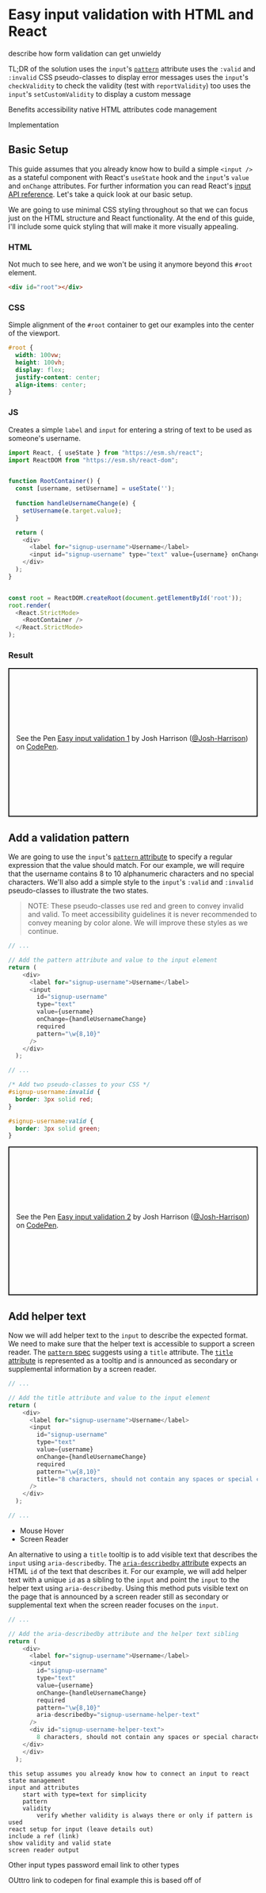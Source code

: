 # Easy input validation with HTML and React

describe how form validation can get unwieldy

TL;DR of the solution
uses the `input`'s [`pattern`](https://developer.mozilla.org/en-US/docs/Web/HTML/Element/input#pattern) attribute
uses the `:valid` and `:invalid` CSS pseudo-classes to display error messages
uses the `input`'s `checkValidity` to check the validity (test with `reportValidity`) too
uses the `input`'s `setCustomValidity` to display a custom message

Benefits
    accessibility
    native HTML attributes
    code management

Implementation
## Basic Setup
This guide assumes that you already know how to build a simple `<input />` as a stateful component with React's `useState` hook and the `input`'s `value` and `onChange` attributes. For further information you can read React's [input API reference](https://react.dev/reference/react-dom/components/input). Let's take a quick look at our basic setup.

We are going to use minimal CSS styling throughout so that we can focus just on the HTML structure and React functionality. At the end of this guide, I'll include some quick styling that will make it more visually appealing.

### HTML
Not much to see here, and we won't be using it anymore beyond this `#root` element.
```html
<div id="root"></div>
```

### CSS
Simple alignment of the `#root` container to get our examples into the center of the viewport.
```css
#root {
  width: 100vw;
  height: 100vh;
  display: flex;
  justify-content: center;
  align-items: center;
}
```

### JS
Creates a simple `label` and `input` for entering a string of text to be used as someone's username.
```javascript
import React, { useState } from "https://esm.sh/react";
import ReactDOM from "https://esm.sh/react-dom";


function RootContainer() {
  const [username, setUsername] = useState('');
 
  function handleUsernameChange(e) {
    setUsername(e.target.value);
  }

  return (
    <div>
      <label for="signup-username">Username</label>
      <input id="signup-username" type="text" value={username} onChange={handleUsernameChange} required />
    </div>
  );
}


const root = ReactDOM.createRoot(document.getElementById('root'));
root.render(
  <React.StrictMode>
    <RootContainer />
  </React.StrictMode>
);
```

### Result
<p class="codepen" data-height="300" data-default-tab="js,result" data-slug-hash="xxorWBx" data-pen-title="Easy input validation 1" data-user="Josh-Harrison" style="height: 300px; box-sizing: border-box; display: flex; align-items: center; justify-content: center; border: 2px solid; margin: 1em 0; padding: 1em;">
  <span>See the Pen <a href="https://codepen.io/Josh-Harrison/pen/xxorWBx">
  Easy input validation 1</a> by Josh Harrison (<a href="https://codepen.io/Josh-Harrison">@Josh-Harrison</a>)
  on <a href="https://codepen.io">CodePen</a>.</span>
</p>
<script async src="https://cpwebassets.codepen.io/assets/embed/ei.js"></script>

## Add a validation pattern
We are going to use the `input`'s [`pattern` attribute](https://developer.mozilla.org/en-US/docs/Web/HTML/Attributes/pattern) to specify a regular expression that the value should match. For our example, we will require that the username contains 8 to 10 alphanumeric characters and no special characters. We'll also add a simple style to the `input`'s `:valid` and `:invalid` pseudo-classes to illustrate the two states.

> NOTE: These pseudo-classes use red and green to convey invalid and valid. To meet accessibility guidelines it is never recommended to convey meaning by color alone. We will improve these styles as we continue.

```javascript
// ...

// Add the pattern attribute and value to the input element
return (
    <div>
      <label for="signup-username">Username</label>
      <input 
        id="signup-username"
        type="text"
        value={username}
        onChange={handleUsernameChange}
        required
        pattern="\w{8,10}"
      />
    </div>
  );

// ...
```
```css
/* Add two pseudo-classes to your CSS */
#signup-username:invalid {
  border: 3px solid red;
}

#signup-username:valid {
  border: 3px solid green;
}
```

<p class="codepen" data-height="300" data-default-tab="js,result" data-slug-hash="poXwVaM" data-pen-title="Easy input validation 2" data-user="Josh-Harrison" style="height: 300px; box-sizing: border-box; display: flex; align-items: center; justify-content: center; border: 2px solid; margin: 1em 0; padding: 1em;">
  <span>See the Pen <a href="https://codepen.io/Josh-Harrison/pen/poXwVaM">
  Easy input validation 2</a> by Josh Harrison (<a href="https://codepen.io/Josh-Harrison">@Josh-Harrison</a>)
  on <a href="https://codepen.io">CodePen</a>.</span>
</p>
<script async src="https://cpwebassets.codepen.io/assets/embed/ei.js"></script>
    
## Add helper text

Now we will add helper text to the `input` to describe the expected format. We need to make sure that the helper text is accessible to support a screen reader. The [`pattern` spec](https://developer.mozilla.org/en-US/docs/Web/HTML/Attributes/pattern#usability_and_accessibility_considerations) suggests using a `title` attribute. The [`title` attribute](https://developer.mozilla.org/en-US/docs/Web/HTML/Element/input#title) is represented as a tooltip and is announced as secondary or supplemental information by a screen reader.

```javascript
// ...

// Add the title attribute and value to the input element
return (
    <div>
      <label for="signup-username">Username</label>
      <input 
        id="signup-username"
        type="text"
        value={username}
        onChange={handleUsernameChange}
        required
        pattern="\w{8,10}"
        title="8 characters, should not contain any spaces or special characters"
      />
    </div>
  );

// ...
```
* Mouse Hover
    <div class="media-image-container"><img src="../assets/images/easy-input-validation-tooltip.png" alt="" /></div>
* Screen Reader
    <div class="media-image-container"><img src="../assets/images/easy-input-validation-sr-1.png" alt="" /></div>
    <div class="media-image-container"><img src="../assets/images/easy-input-validation-sr-2.png" alt="" /></div>

An alternative to using a `title` tooltip is to add visible text that describes the `input` using `aria-describedby`. The [`aria-describedby` attribute](https://developer.mozilla.org/en-US/docs/Web/Accessibility/ARIA/Attributes/aria-describedby) expects an HTML `id` of the text that describes it. For our example, we will add helper text with a unique `id` as a sibling to the `input` and point the `input` to the helper text using `aria-describedby`. Using this method puts visible text on the page that is announced by a screen reader still as secondary or supplemental text when the screen reader focuses on the `input`.

```javascript
// ...

// Add the aria-describedby attribute and the helper text sibling
return (
    <div>
      <label for="signup-username">Username</label>
      <input 
        id="signup-username"
        type="text"
        value={username}
        onChange={handleUsernameChange}
        required
        pattern="\w{8,10}"
        aria-describedby="signup-username-helper-text"
      />
      <div id="signup-username-helper-text">
        8 characters, should not contain any spaces or special characters
    </div>
    </div>
  );
```
    
    this setup assumes you already know how to connect an input to react state management
    input and attributes
        start with type=text for simplicity
        pattern
        validity
            verify whether validity is always there or only if pattern is used
    react setup for input (leave details out)
    include a ref (link)
    show validity and valid state
    screen reader output
Other input types
    password
    email
    link to other types

OUttro
    link to codepen for final example this is based off of

